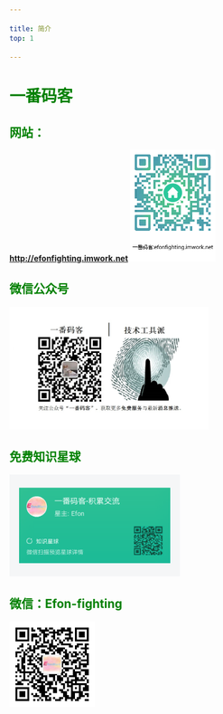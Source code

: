 ```yaml
---

title: 简介
top: 1

---
```


# <font color=Green> 一番码客 </font>

## <font color=Green> 网站： </font>
**http://efonfighting.imwork.net**
<img src="简介/website.png" width = 30% /> 

## <font color=Green> 微信公众号 </font>
<img src="简介/guanzhu_1.jpg" width = 70% />    

## <font color=Green> 免费知识星球 </font>
<img src="简介/zhishixingqiu1.png" width = 60% />   

## <font color=Green> **微信：Efon-fighting**</font>
<img src="简介/weixin.jpg" width = 30% /> 